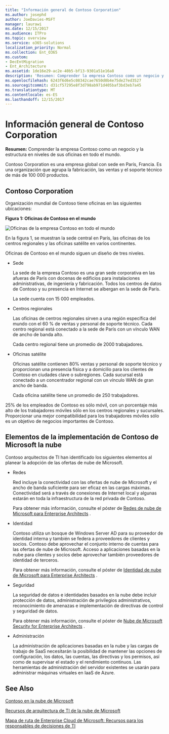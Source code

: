 ```yaml
---
title: "Información general de Contoso Corporation"
ms.author: josephd
author: JoeDavies-MSFT
manager: laurawi
ms.date: 12/15/2017
ms.audience: ITPro
ms.topic: overview
ms.service: o365-solutions
localization_priority: Normal
ms.collection: Ent_O365
ms.custom:
- DecEntMigration
- Ent_Architecture
ms.assetid: 1de16e29-ac2e-40b5-bf13-9301a51e16a8
description: 'Resumen: Comprender la empresa Contoso como un negocio y la estructura en niveles de sus oficinas en todo el mundo.'
ms.openlocfilehash: 6243f6d6e5c08342cae7650d0b4e75de27ed3527
ms.sourcegitcommit: d31cf57295e8f3d798ab971d405baf3bd3eb7a45
ms.translationtype: MT
ms.contentlocale: es-ES
ms.lasthandoff: 12/15/2017
---
```

# <a name="overview-of-the-contoso-corporation"></a>Información general de Contoso Corporation

 **Resumen:** Comprender la empresa Contoso como un negocio y la estructura en niveles de sus oficinas en todo el mundo.
  
Contoso Corporation es una empresa global con sede en París, Francia. Es una organización que agrupa la fabricación, las ventas y el soporte técnico de más de 100 000 productos.  
  
## <a name="the-contoso-corporation"></a>Contoso Corporation

Organización mundial de Contoso tiene oficinas en las siguientes ubicaciones:
  
**Figura 1: Oficinas de Contoso en el mundo**

![Oficinas de la empresa Contoso en todo el mundo](images/Contoso_Poster/Contoso_WW_Org.png)

  
En la figura 1, se muestran la sede central en París, las oficinas de los centros regionales y las oficinas satélite en varios continentes.
  
Oficinas de Contoso en el mundo siguen un diseño de tres niveles.
  
- Sede
    
    La sede de la empresa Contoso es una gran sede corporativa en las afueras de París con docenas de edificios para instalaciones administrativas, de ingeniería y fabricación. Todos los centros de datos de Contoso y su presencia en Internet se albergan en la sede de París.
    
    La sede cuenta con 15 000 empleados.
    
- Centros regionales
    
    Las oficinas de centros regionales sirven a una región específica del mundo con el 60 % de ventas y personal de soporte técnico. Cada centro regional está conectado a la sede de París con un vínculo WAN de ancho de banda alto.  
    
    Cada centro regional tiene un promedio de 2000 trabajadores.
    
- Oficinas satélite
    
    Oficinas satélite contienen 80% ventas y personal de soporte técnico y proporcionan una presencia física y a domicilio para los clientes de Contoso en ciudades clave o subregiones. Cada sucursal está conectado a un concentrador regional con un vínculo WAN de gran ancho de banda.
    
    Cada oficina satélite tiene un promedio de 250 trabajadores.
    
25% de los empleados de Contoso es sólo móvil, con un porcentaje más alto de los trabajadores móviles sólo en los centros regionales y sucursales. Proporcionar una mejor compatibilidad para los trabajadores móviles sólo es un objetivo de negocios importantes de Contoso.
  
## <a name="elements-of-contosos-implementation-of-the-microsoft-cloud"></a>Elementos de la implementación de Contoso de Microsoft la nube

Contoso arquitectos de TI han identificado los siguientes elementos al planear la adopción de las ofertas de nube de Microsoft.
  
- Redes
    
    Red incluye la conectividad con las ofertas de nube de Microsoft y el ancho de banda suficiente para ser eficaz en las cargas máximas. Conectividad será a través de conexiones de Internet local y algunas estarán en toda la infraestructura de la red privada de Contoso.
    
    Para obtener más información, consulte el póster de [Redes de nube de Microsoft para Enterprise Architects](microsoft-cloud-networking-for-enterprise-architects.md) .
   
- Identidad
    
    Contoso utiliza un bosque de Windows Server AD para su proveedor de identidad interna y también se federa a proveedores de clientes y socios. Contoso debe aprovechar el conjunto interno de cuentas para las ofertas de nube de Microsoft. Acceso a aplicaciones basadas en la nube para clientes y socios debe aprovechar también proveedores de identidad de terceros.
    
    Para obtener más información, consulte el póster de [Identidad de nube de Microsoft para Enterprise Architects](microsoft-cloud-identity-for-enterprise-architects.md) .
    
- Seguridad
    
    La seguridad de datos e identidades basados en la nube debe incluir protección de datos, administración de privilegios administrativos, reconocimiento de amenazas e implementación de directivas de control y seguridad de datos.
    
    Para obtener más información, consulte el póster de [Nube de Microsoft Security for Enterprise Architects](http://aka.ms/cloudarchsecurity) .
    
- Administración
    
    La administración de aplicaciones basadas en la nube y las cargas de trabajo de SaaS necesitarán la posibilidad de mantener las opciones de configuración, los datos, las cuentas, las directivas y los permisos, así como de supervisar el estado y el rendimiento continuos. Las herramientas de administración del servidor existentes se usarán para administrar máquinas virtuales en IaaS de Azure.
    
## <a name="see-also"></a>See Also

[Contoso en la nube de Microsoft](contoso-in-the-microsoft-cloud.md)
  
[Recursos de arquitectura de TI de la nube de Microsoft](microsoft-cloud-it-architecture-resources.md)

[Mapa de ruta de Enterprise Cloud de Microsoft: Recursos para los responsables de decisiones de TI](https://sway.com/FJ2xsyWtkJc2taRD)
 


